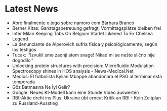 # Latest News
-  Abre finalmente o jogo sobre namoro com Bárbara Branco
-  Berner Kitas: Ganztagsbetreuung gefragt, Vormittagsplätze bleiben frei
-  Inter Milan Keeping Tabs On Belgium Starlet Likened To Ex Chelsea Legend
-  La denunciante de Alperovich sufría física y psicológicamente, según los testigos
-  Tucak: ''Izvukli smo zadnji atom snage! Nikad mi se nešto slično nije dogodilo''
-  Unlocking protein structures with precision: Microfluidic Modulation Spectroscopy shines in HOS analysis - News-Medical.Net
-  Medios: El futbolista Kylian Mbappé abandonará el PSG al terminar esta temporada
-  Göz Batmasına Ne İyi Gelir?
-  Google: Neues KI-Modell kann eine Stunde Video auswerten
-  RBI-Aktie dreht ins Plus: Ukraine übt erneut Kritik an RBI - Kein Zeitplan zu Russland-Ausstieg
